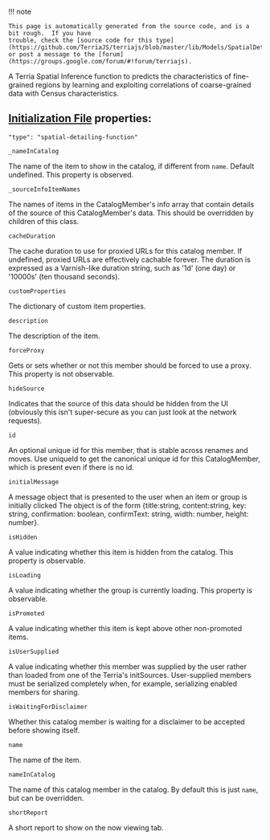 !!! note    This page is automatically generated from the source code, and is a bit rough.  If you have    trouble, check the [source code for this type](https://github.com/TerriaJS/terriajs/blob/master/lib/Models/SpatialDetailingCatalogFunction.js) or post a message to the [forum](https://groups.google.com/forum/#!forum/terriajs).A Terria Spatial Inference function to predicts the characteristics of fine-grained regions by learning and
exploiting correlations of coarse-grained data with Census characteristics.## [Initialization File](../../customizing/initialization-files.md) properties:`"type": "spatial-detailing-function"``_nameInCatalog`The name of the item to show in the catalog, if different from `name`. Default undefined.
This property is observed.`_sourceInfoItemNames`The names of items in the CatalogMember's info array that contain details of the source of this
CatalogMember's data. This should be overridden by children of this class.`cacheDuration`The cache duration to use for proxied URLs for this catalog member.  If undefined, proxied URLs are effectively cachable
forever.  The duration is expressed as a Varnish-like duration string, such as '1d' (one day) or '10000s' (ten thousand seconds).`customProperties`The dictionary of custom item properties.`description`The description of the item.`forceProxy`Gets or sets whether or not this member should be forced to use a proxy.
This property is not observable.`hideSource`Indicates that the source of this data should be hidden from the UI (obviously this isn't super-secure as you
can just look at the network requests).`id`An optional unique id for this member, that is stable across renames and moves.
Use uniqueId to get the canonical unique id for this CatalogMember, which is present even if there is no id.`initialMessage`A message object that is presented to the user when an item or group is initially clicked
The object is of the form {title:string, content:string, key: string, confirmation: boolean, confirmText: string, width: number, height: number}.`isHidden`A value indicating whether this item is hidden from the catalog.  This
property is observable.`isLoading`A value indicating whether the group is currently loading.  This property
is observable.`isPromoted`A value indicating whether this item is kept above other non-promoted items.`isUserSupplied`A value indicating whether this member was supplied by the user rather than loaded from one of the
Terria's initSources.  User-supplied members must be serialized completely when, for example,
serializing enabled members for sharing.`isWaitingForDisclaimer`Whether this catalog member is waiting for a disclaimer to be accepted before showing itself.`name`The name of the item.`nameInCatalog`The name of this catalog member in the catalog. By default this is just `name`, but can be overridden.`shortReport`A short report to show on the now viewing tab.